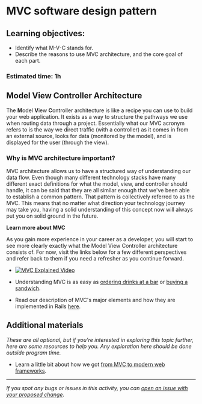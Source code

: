 # MVC software design pattern

## Learning objectives:

-   Identify what M-V-C stands for.
-   Describe the reasons to use MVC architecture, and the core goal of each part.

### Estimated time: 1h

## Model View Controller Architecture

The <b>M</b>odel <b>V</b>iew <b>C</b>ontroller architecture is like a recipe you can use to build your web application. It exists as a way to structure the pathways we use when routing data through a project. Essentially what our MVC acronym refers to is the way we direct traffic (with a controller) as it comes in from an external source, looks for data (monitored by the model), and is displayed for the user (through the view).

### Why is MVC architecture important?

MVC architecture allows us to have a structured way of understanding our data flow. Even though many different technology stacks have many different exact definitions for what the model, view, and controller should handle, it can be said that they are all similar enough that we've been able to establish a common pattern. That pattern is collectively referred to as the MVC. This means that no matter what direction your technology journey may take you, having a solid understanding of this concept now will always put you on solid ground in the future.


**Learn more about MVC**

As you gain more experience in your career as a developer, you will start to see more clearly exactly what the Model View Controller architecture consists of. For now, visit the links below for a few different perspectives and refer back to them if you need a refresher as you continue forward.

 - [![MVC Explained Video](https://img.youtube.com/vi/pCvZtjoRq1I/0.jpg)](https://youtu.be/pCvZtjoRq1I)

- Understanding MVC is as easy as [ordering drinks at a bar](https://www.freecodecamp.org/news/model-view-controller-mvc-explained-through-ordering-drinks-at-the-bar-efcba6255053/) or [buying a sandwich](https://www.freecodecamp.org/news/simplified-explanation-to-mvc-5d307796df30/). 
- Read our description of MVC's major elements and how they are implemented in Rails [here](../articles/MVC_major_elements.md).

## Additional materials

*These are all optional, but if you're interested in exploring this topic further, here are some resources to help you. Any exploration here should be done outside program time.*
- Learn a little bit about how we got [from MVC to modern web frameworks](https://hackernoon.com/from-mvc-to-modern-web-frameworks-8067ec9dee65). 


------

_If you spot any bugs or issues in this activity, you can [open an issue with your proposed change](https://github.com/microverseinc/curriculum-transversal-skills/blob/main/git-github/articles/open_issue.md)._
